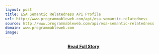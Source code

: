 ```yaml
---
layout: post
title: ESA Semantic Relatedness API Profile
url: http://www.programmableweb.com/api/esa-semantic-relatedness
source: http://www.programmableweb.com/api/esa-semantic-relatedness
domain: www.programmableweb.com
image: 
---
```


<p></p>
<center><p><a href="http://www.programmableweb.com/api/esa-semantic-relatedness" style='padding:25px; font-sze:18px; font-weight: bold;'>Read Full Story</a></p></center>
